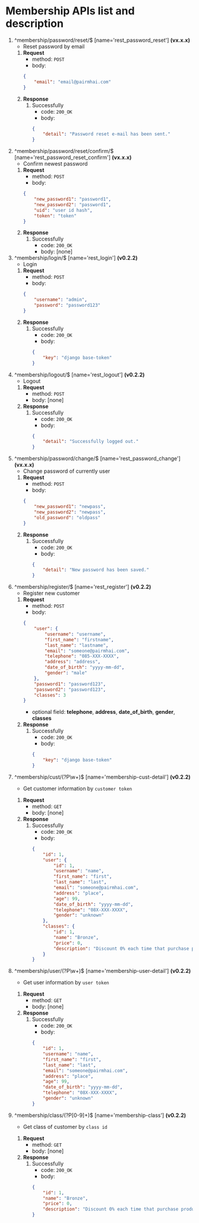 # Membership APIs list and description

1. ^membership/password/reset/$ [name='rest_password_reset'] **(vx.x.x)**
    - Reset password by email
    1. **Request**
        - method: `POST`
        - body:
        ```json
        {
            "email": "email@pairmhai.com"
        }
        ```
    2. **Response**
        1. Successfully
            - code: `200_OK`
            - body:
            ```json
            {
                "detail": "Password reset e-mail has been sent."
            }
            ```
2. ^membership/password/reset/confirm/$ [name='rest_password_reset_confirm'] **(vx.x.x)**
    - Confirm newest password
    1. **Request**
        - method: `POST`
        - body:
        ```json
        {
            "new_password1": "password1",
            "new_password2": "password1",
            "uid": "user id hash",
            "token": "token"
        }
        ```
    2. **Response**
        1. Successfully
            - code: `200_OK`
            - body: [none]
3. ^membership/login/$ [name='rest_login'] **(v0.2.2)**
    - Login
    1. **Request**
        - method: `POST`
        - body:
        ```json
        {
        	"username": "admin",
            "password": "password123"
        }
        ```
    2. **Response**
        1. Successfully
            - code: `200_OK`
            - body:
            ```json
            {
                "key": "django base-token"
            }
            ```
4. ^membership/logout/$ [name='rest_logout'] **(v0.2.2)**
    - Logout
    1. **Request**
        - method: `POST`
        - body: [none]
    2. **Response**
        1. Successfully
            - code: `200_OK`
            - body:
            ```json
            {
                "detail": "Successfully logged out."
            }
            ```
5. ^membership/password/change/$ [name='rest_password_change'] **(vx.x.x)**
    - Change password of currently user
    1. **Request**
        - method: `POST`
        - body:
        ```json
        {
            "new_password1": "newpass",
            "new_password2": "newpass",
            "old_password": "oldpass"
        }
        ```
    2. **Response**
        1. Successfully
            - code: `200_OK`
            - body:
            ```json
            {
                "detail": "New password has been saved."
            }
            ```
6. ^membership/register/$ [name='rest_register'] **(v0.2.2)**
    - Register new customer
    1. **Request**
        - method: `POST`
        - body:
        ```json
        {
            "user": {
                "username": "username",
                "first_name": "firstname",
                "last_name": "lastname",
                "email": "someone@pairmhai.com",
                "telephone": "085-XXX-XXXX",
                "address": "address",
                "date_of_birth": "yyyy-mm-dd",
                "gender": "male"
            },
            "password1": "password123",
            "password2": "password123",
            "classes": 3
        }
        ```
        - optional field: **telephone**, **address**, **date_of_birth**, **gender**, **classes**
    2. **Response**
        1. Successfully
            - code: `200_OK`
            - body:
            ```json
            {
                "key": "django base-token"
            }
            ```
7. ^membership/cust/(?P<token>\w+)$ [name='membership-cust-detail'] **(v0.2.2)**
    - Get customer information by `customer token`
    1. **Request**
        - method: `GET`
        - body: [none]
    2. **Response**
        1. Successfully
            - code: `200_OK`
            - body:
            ```json
            {
                "id": 1,
                "user": {
                    "id": 1,
                    "username": "name",
                    "first_name": "first",
                    "last_name": "last",
                    "email": "someone@pairmhai.com",
                    "address": "place",
                    "age": 99,
                    "date_of_birth": "yyyy-mm-dd",
                    "telephone": "08X-XXX-XXXX",
                    "gender": "unknown"
                },
                "classes": {
                    "id": 1,
                    "name": "Bronze",
                    "price": 0,
                    "description": "Discount 0% each time that purchase product."
                }
            }
            ```
8. ^membership/user/(?P<token>\w+)$ [name='membership-user-detail'] **(v0.2.2)**
    - Get user information by `user token`
    1. **Request**
        - method: `GET`
        - body: [none]
    2. **Response**
        1. Successfully
            - code: `200_OK`
            - body:
            ```json
            {
                "id": 1,
                "username": "name",
                "first_name": "first",
                "last_name": "last",
                "email": "someone@pairmhai.com",
                "address": "place",
                "age": 99,
                "date_of_birth": "yyyy-mm-dd",
                "telephone": "08X-XXX-XXXX",
                "gender": "unknown"
            }
            ```
9. ^membership/class/(?P<pk>[0-9]+)$ [name='membership-class'] **(v0.2.2)**
    - Get class of customer by `class id`
    1. **Request**
        - method: `GET`
        - body: [none]
    2. **Response**
        1. Successfully
            - code: `200_OK`
            - body:
            ```json
            {
                "id": 1,
                "name": "Bronze",
                "price": 0,
                "description": "Discount 0% each time that purchase product."
            }
            ```
